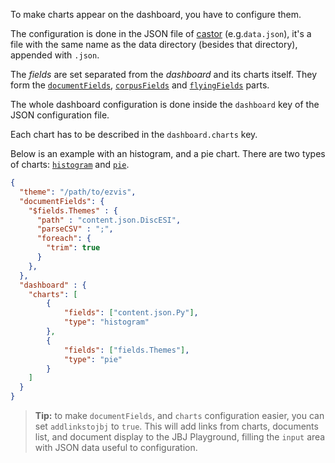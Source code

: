 To make charts appear on the dashboard, you have to configure them.

The configuration is done in the JSON file of
[castor](https://github.com/castorjs/castor-core) (e.g.`data.json`),
it's a file with the same name as the data directory
(besides that directory), appended with `.json`.

The *fields* are set separated from the *dashboard* and its charts itself. They
form the [`documentFields`](DocumentFields.md), [`corpusFields`](CorpusFields.md)
and [`flyingFields`](FlyingFields.md) parts.

The whole dashboard configuration is done inside the `dashboard` key of the
JSON configuration file.

Each chart has to be described in the `dashboard.charts` key.

Below is an example with an histogram, and a pie chart. There are two types of
charts: [`histogram`](Histogram.md) and [`pie`](Pie.md).

```json
{
  "theme": "/path/to/ezvis",
  "documentFields": {
    "$fields.Themes" : {
      "path" : "content.json.DiscESI",
      "parseCSV" : ";",
      "foreach": {
        "trim": true
      }
    },
  },
  "dashboard" : {
    "charts": [
        {
            "fields": ["content.json.Py"],
            "type": "histogram"
        },
        {
            "fields": ["fields.Themes"],
            "type": "pie"
        }
    ]
  }
}
```

> **Tip:** to make `documentFields`, and `charts` configuration easier, you can set `addlinkstojbj` to `true`. This will add links from charts, documents list, and document display to the JBJ Playground, filling the `input` area with JSON data useful to configuration.
